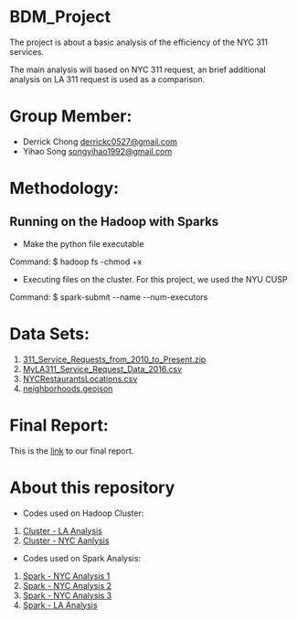 # BDM_Project
The project is about a basic analysis of the efficiency of the NYC 311 services.

The main analysis will based on NYC 311 request, an brief additional analysis on LA 311 request is used as a comparison.

# Group Member:
* Derrick Chong [derrickc0527@gmail.com](derrickc0527@gmail.com)
* Yihao Song [songyihao1992@gmail.com](songyihao1992@gmail.com)

# Methodology:
## Running on the Hadoop with Sparks
* Make the python file executable

Command:
$ hadoop fs -chmod +x <your python file location>

* Executing files on the cluster. For this project, we used the NYU CUSP

Command:
$ spark-submit --name <name of job> --num-executors <number> <python code location>

# Data Sets:
1. [311_Service_Requests_from_2010_to_Present.zip](https://s3-us-west-2.amazonaws.com/bigdatamanagement/311_Service_Requests_from_2010_to_Present.zip)
2. [MyLA311_Service_Request_Data_2016.csv](https://s3-us-west-2.amazonaws.com/bigdatamanagement/MyLA311_Service_Request_Data_2016.csv)
3. [NYCRestaurantsLocations.csv](https://s3-us-west-2.amazonaws.com/bigdatamanagement/NYCRestaurantsLocations.csv)
4. [neighborhoods.geojson](https://s3-us-west-2.amazonaws.com/bigdatamanagement/neighborhoods.geojson)

# Final Report:
This is the [link](https://github.com/yihaosong/BDM_Project/blob/master/BDM_report2.docx) to our final report.

# About this repository
* Codes used on Hadoop Cluster:
1. [Cluster - LA Analysis](https://github.com/yihaosong/BDM_Project/blob/master/la_data.py)
2. [Cluster - NYC Aanlysis](https://github.com/yihaosong/BDM_Project/blob/master/nyc_311.py)

* Codes used on Spark Analysis:
1. [Spark - NYC Analysis 1](https://github.com/yihaosong/BDM_Project/blob/master/project_test.ipynb)
2. [Spark - NYC Analysis 2](https://github.com/yihaosong/BDM_Project/blob/master/311NYC.ipynb)
3. [Spark - NYC Analysis 3](https://github.com/yihaosong/BDM_Project/blob/master/nyc_data_view.ipynb)
4. [Spark - LA Analysis](https://github.com/yihaosong/BDM_Project/blob/master/la_data_view.ipynb)
